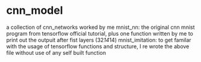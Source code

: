 # cnn_model
a collection of cnn_networks worked by me
mnist_nn: the original cnn mnist program from tensorflow official tutorial, plus one function written by me to print out the outpuit after fist layers (32*14*14)
mnist_imitation: to get familar with the usage of tensorflow functions and structure, I re wrote the above file without use of any self built function
